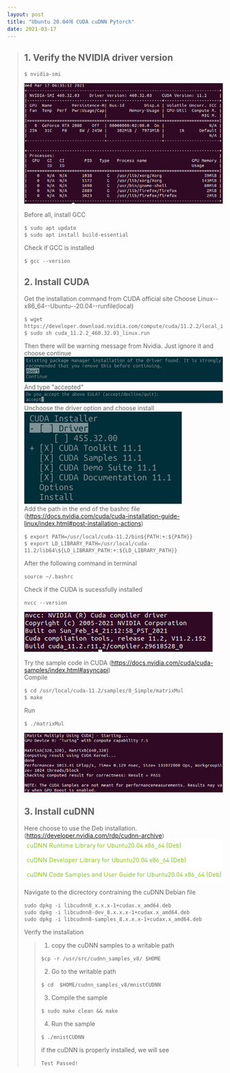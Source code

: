 ```yaml
---
layout: post
title: "Ubuntu 20.04에 CUDA cuDNN Pytorch"
date: 2021-03-17
---
```


> ## 1. Verify the NVIDIA driver version 
> ```
> $ nvidia-smi
> ```
> ![](/_img/1.png) <br />
> 
> Before all, install GCC 
> ```   
> $ sudo apt update
> $ sudo apt install build-essential
> ```
> Check if GCC is installed
> ```
> $ gcc --version
> ```
> ## 2. Install CUDA 
> Get the installation command from CUDA official site 
> Choose Linux--x86_64--Ubuntu--20.04--runfile(local) 
> ```
> $ wget https://developer.download.nvidia.com/compute/cuda/11.2.2/local_installers/cuda_11.2.2_460.32.03_linux.run
> $ sudo sh cuda_11.2.2_460.32.03_linux.run
> ```
> Then there will be warning message from Nvidia. Just ignore it and choose continue
> ![](/_img/2.png)   
> And type "accepted"
> ![](/_img/3.png)   
> Unchoose the driver option and choose install <br />
> ![](/_img/4.png)   
> Add the path in the end of the bashrc file (https://docs.nvidia.com/cuda/cuda-installation-guide-linux/index.html#post-installation-actions)
> ```
> $ export PATH=/usr/local/cuda-11.2/bin${PATH:+:${PATH}}
> $ export LD_LIBRARY_PATH=/usr/local/cuda-11.2/lib64\${LD_LIBRARY_PATH:+:${LD_LIBRARY_PATH}}
> ```
> After the following command in terminal
> ```
> source ~/.bashrc
> ```
> Check if the CUDA is sucessfully installed
> ```
> nvcc --version
> ```
> 
> ![](/_img/5.png) <br />
> 
> Try the sample code in CUDA (https://docs.nvidia.com/cuda/cuda-samples/index.html#asyncapi)<br />
> Compile
> ```
> $ cd /usr/local/cuda-11.2/samples/0_Simple/matrixMul
> $ make
> ```
> 
> Run 
> ```
> $ ./matrixMul
> ``` 
> 
> ![](/_img/6.png) 
> 
> ## 3. Install cuDNN
> Here choose to use the Deb installation. (https://developer.nvidia.com/rdp/cudnn-archive)
> ![](/_img/7.png) 
>  
> Navigate to the dicrectory contraining the  cuDNN Debian file
> 
> ``` 
> sudo dpkg -i libcudnn8_x.x.x-1+cudax.x_amd64.deb
> sudo dpkg -i libcudnn8-dev_8.x.x.x-1+cudax.x_amd64.deb
> sudo dpkg -i libcudnn8-samples_8.x.x.x-1+cudax.x_amd64.deb
> ``` 
> 
> Verify the installation
> > 1. copy the cuDNN samples to a writable path
> > ``` 
> > $cp -r /usr/src/cudnn_samples_v8/ $HOME
> > ``` 
> > 2. Go to the writable path
> > ``` 
> > $ cd  $HOME/cudnn_samples_v8/mnistCUDNN
> > ``` 
> > 3. Compile the sample
> > ``` 
> > $ sudo make clean && make
> > ``` 
> > 4. Run the sample
> > ``` 
> > $ ./mnistCUDNN
> > ``` 
> > if the cuDNN is properly installed, we will see 
> > ``` 
> > Test Passed!
> > ``` 
